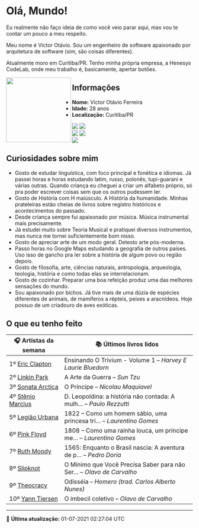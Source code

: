 # Olá, Mundo!

Eu realmente não faço ideia de como você veio parar aqui, mas vou te contar um pouco a meu respeito.

Meu nome é Victor Otávio. Sou um engenheiro de software apaixonado por arquitetura de software (sim, são coisas diferentes).

Atualmente moro em Curitiba/PR. Tenho minha própria empresa, a Henesys CodeLab, onde meu trabalho é, basicamente, apertar botões.

<img align="left" src="https://github.com/vctrtvfrrr/vctrtvfrrr/raw/master/octocat.png" alt="" width="175" />

## Informações

- **Nome:** Victor Otávio Ferreira
- **Idade:** 28 anos
- **Localização:** Curitiba/PR

[![](https://img.shields.io/badge/LinkedIn-victorotavio-blue)](https://www.linkedin.com/in/victorotavio/) [![](https://img.shields.io/badge/Twitter-@vctrtvfrrr-blue)](https://twitter.com/vctrtvfrrr)  
[![](https://img.shields.io/badge/GitHub-vctrtvfrrr-24292e)](https://github.com/vctrtvfrrr) [![](https://img.shields.io/badge/GitLab-vctrtvfrrr-ec5d16)](https://gitlab.com/vctrtvfrrr)  
[![](https://img.shields.io/badge/Email-victor@otavioferreira.com.br-red)](mailto:victor@otavioferreira.com.br)  

## Curiosidades sobre mim

-   Gosto de estudar linguística, com foco principal e fonética e idiomas. Já passei horas e horas estudando latim, russo, polonês, tupi-guarani e várias outras. Quando criança eu cheguei a criar um alfabeto próprio, só pra poder escrever coisas sem que os outros pudessem ler.
-   Gosto de História com H maiúsculo. A História da humanidade. Minhas prateleiras estão cheias de livros sobre registro históricos e acontecimentos do passado.
-   Desde criança sempre fui apaixonado por música. Música instrumental mais precisamente.
-   Já estudei muito sobre Teoria Musical e pratiquei diversos instrumentos, mas nunca me tornei suficientemente bom nisso.
-   Gosto de apreciar arte de um modo geral. Detesto arte pós-moderna.
-   Passo horas no Google Maps estudando a geografia de outros países. Uso isso de gancho pra ler sobre a história de algum povo ou região depois.
-   Gosto de filosofia, arte, ciências naturais, antropologia, arqueologia, teologia, história e como todas elas se interrelacionam.
-   Gosto de cozinhar. Preparar uma boa refeição produz uma das melhores sensações do mundo.
-   Sou apaixonado por bichos. Já tive mais de uma dúzia de espécies diferentes de animais, de mamiferos a répteis, peixes a aracnídeos. Hoje possuo de um criadouro de aves exóticas.


## O que eu tenho feito

|                       🎧 Artistas da semana                        |                      📚 Últimos livros lidos                      |
|--------------------------------------------------------------------|-------------------------------------------------------------------|
| 1º [Eric Clapton](https://www.last.fm/music/Eric+Clapton)          | Ensinando O Trivium - Volume 1	–	_Harvey E Laurie Bluedorn_         |
| 2º [Linkin Park](https://www.last.fm/music/Linkin+Park)            | A Arte da Guerra	–	_Sun Tzu_                                        |
| 3º [Sonata Arctica](https://www.last.fm/music/Sonata+Arctica)      | O Príncipe	–	_Nicolau Maquiavel_                                    |
| 4º [Stênio Marcius](https://www.last.fm/music/St%C3%AAnio+Marcius) | D. Leopoldina: a história não contada: A mulh…	–	_Paulo Rezzutti_   |
| 5º [Legião Urbana](https://www.last.fm/music/Legi%C3%A3o+Urbana)   | 1822 – Como um homem sábio, uma princesa tri…	–	_Laurentino Gomes_  |
| 6º [Pink Floyd](https://www.last.fm/music/Pink+Floyd)              | 1808 – Como uma rainha louca, um príncipe me…	–	_Laurentino Gomes_  |
| 7º [Ruth Moody](https://www.last.fm/music/Ruth+Moody)              | 1565: Enquanto o Brasil nascia: A aventura de p…	–	_Pedro Doria_    |
| 8º [Slipknot](https://www.last.fm/music/Slipknot)                  | O Mínimo que Você Precisa Saber para não Ser…	–	_Olavo de Carvalho_ |
| 9º [Theocracy](https://www.last.fm/music/Theocracy)                | Odisséia	–	_Homero (trad. Carlos Alberto Nunes)_                    |
| 10º [Yann Tiersen](https://www.last.fm/music/Yann+Tiersen)         | O imbecil coletivo	–	_Olavo de Carvalho_                            |


---

🚀 **Última atualização:** 01-07-2021 02:27:04 UTC